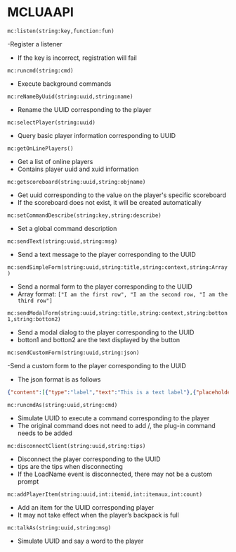 # MCLUAAPI

```mc:listen(string:key,function:fun)```

 -Register a listener
  - If the key is incorrect, registration will fail
 
```mc:runcmd(string:cmd)```

  - Execute background commands

```mc:reNameByUuid(string:uuid,string:name)```

  - Rename the UUID corresponding to the player

```mc:selectPlayer(string:uuid)```

  - Query basic player information corresponding to UUID

```mc:getOnLinePlayers()```

  - Get a list of online players
  - Contains player uuid and xuid information

```mc:getscoreboard(string:uuid,string:objname)```

  - Get uuid corresponding to the value on the player's specific scoreboard
  - If the scoreboard does not exist, it will be created automatically

```mc:setCommandDescribe(string:key,string:describe)```

  - Set a global command description

```mc:sendText(string:uuid,string:msg)```
 
  - Send a text message to the player corresponding to the UUID

```mc:sendSimpleForm(string:uuid,string:title,string:context,string:Array)```

  - Send a normal form to the player corresponding to the UUID
  - Array format: ```["I am the first row", "I am the second row, "I am the third row"]```

```mc:sendModalForm(string:uuid,string:title,string:context,string:botton1,string:botton2)```

  - Send a modal dialog to the player corresponding to the UUID
  - botton1 and botton2 are the text displayed by the button

```mc:sendCustomForm(string:uuid,string:json)```

   -Send a custom form to the player corresponding to the UUID
  - The json format is as follows
``` json
{"content":[{"type":"label","text":"This is a text label"},{"placeholder":"watermark text","default":"","type":" input","text":""},{"default":true,"type":"toggle","text":"switch~maybe it is"},{"min":0.0,"max": 10.0,"step":2.0,"default":3.0,"type":"slider","text":"Cursor slider!?"},{"default":1,"steps":["Step 1 ","Step 2","Step 3"],"type":"step_slider","text":"Matrix slider?!"},{"default":1,"options":["Option 1" ,"Option 2","Option 3"],"type":"dropdown","text":"As you can see, dropdown box"}], "type":"custom_form","title":"this Is a custom form"}
```

```mc:runcmdAs(string:uuid,string:cmd)```

  - Simulate UUID to execute a command corresponding to the player
  - The original command does not need to add /, the plug-in command needs to be added

```mc:disconnectClient(string:uuid,string:tips)```

  - Disconnect the player corresponding to the UUID
  - tips are the tips when disconnecting
  - If the LoadName event is disconnected, there may not be a custom prompt

```mc:addPlayerItem(string:uuid,int:itemid,int:itemaux,int:count)```

  - Add an item for the UUID corresponding player
  - It may not take effect when the player’s backpack is full


```mc:talkAs(string:uuid,string:msg)```

  - Simulate UUID and say a word to the player

